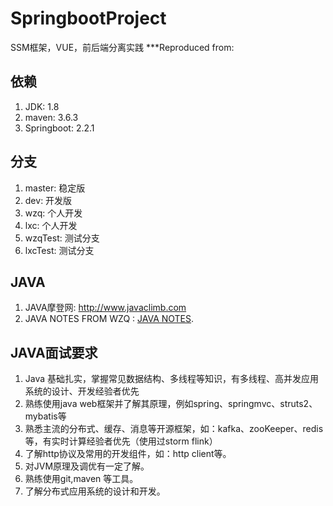 # SpringbootProject
SSM框架，VUE，前后端分离实践
***Reproduced from: 
## 依赖
1. JDK: 1.8
2. maven: 3.6.3
3. Springboot: 2.2.1

## 分支
1. master: 稳定版
2. dev: 开发版
3. wzq: 个人开发
4. lxc: 个人开发
5. wzqTest: 测试分支
6. lxcTest: 测试分支

## JAVA
1. JAVA摩登网: http://www.javaclimb.com
2. JAVA NOTES FROM WZQ : [JAVA NOTES](https://github.com/Alex-Wzq/Notes/tree/master/Interview/Java).

## JAVA面试要求
1. Java 基础扎实，掌握常见数据结构、多线程等知识，有多线程、高并发应用系统的设计、开发经验者优先 
2. 熟练使用java web框架并了解其原理，例如spring、springmvc、struts2、mybatis等 
3. 熟悉主流的分布式、缓存、消息等开源框架，如：kafka、zooKeeper、redis等，有实时计算经验者优先（使用过storm flink） 
4. 了解http协议及常用的开发组件，如：http client等。 
5. 对JVM原理及调优有一定了解。 
6. 熟练使用git,maven 等工具。 
7. 了解分布式应用系统的设计和开发。
